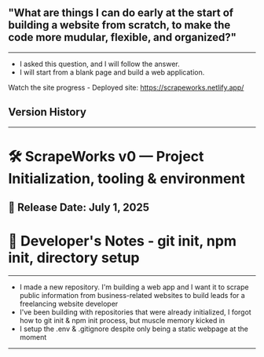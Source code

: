## "What are things I can do early at the start of building a website from scratch, to make the code more mudular, flexible, and organized?"
---
- I asked this question, and I will follow the answer.
- I will start from a blank page and build a web application.

Watch the site progress - Deployed site: https://scrapeworks.netlify.app/




## Version History 
---
# 🛠️ ScrapeWorks v0 — Project Initialization, tooling & environment
📅 **Release Date:** July 1, 2025
---
# 📢 Developer's Notes - **git init, npm init, directory setup**
---
- I made a new repository. I'm building a web app and I want it to scrape public information from business-related websites to build leads for a freelancing website developer
- I've been building with repositories that were already initialized, I forgot how to git init & npm init process, but muscle memory kicked in
- I setup the .env & .gitignore despite only being a static webpage at the moment
---------------------------------------------------------------------------------------------------------------------------
